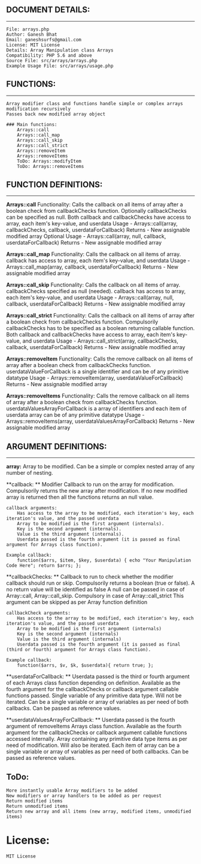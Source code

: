 ## DOCUMENT DETAILS:
--------------------

    File: arrays.php
    Author: Ganesh Bhat
    Email: ganeshsurfs@gmail.com 
    License: MIT License
    Details: Array Manipulation class Arrays
    Compatibility: PHP 5.6 and above
    Source File: src/arrays/arrays.php
    Example Usage File: src/arrays/usage.php

## FUNCTIONS: 
-------------

    Array modifier class and functions handle simple or complex arrays modification recursively
    Passes back new modified array object
        
    ### Main functions: 
        Arrays::call
        Arrays::call_map
        Arrays::call_skip
        Arrays::call_strict
        Arrays::removeItem
        Arrays::removeItems
        ToDo: Arrays::modifyItem
        ToDo: Arrays::removeItems

## FUNCTION DEFINITIONS:
------------------------

**Arrays::call**
    Functionality: Calls the callback on all items of array after a boolean check from callbackChecks function. Optionally callbackChecks can be specified as null. Both callback and callbackChecks have access to array, each item's key-value, and userdata
    Usage - Arrays::call(array, callbackChecks, callback, userdataForCallback)
    Returns - New assignable modified array
    Optional Usage - Arrays::call(array, null, callback, userdataForCallback)
    Returns - New assignable modified array

**Arrays::call_map**
    Functionality: Calls the callback on all items of array. callback has access to array, each item's key-value, and userdata
    Usage - Arrays::call_map(array, callback, userdataForCallback)
    Returns - New assignable modified array
        
**Arrays::call_skip**
    Functionality: Calls the callback on all items of array. callbackChecks specified as null (needed). callback has access to array, each item's key-value, and userdata
    Usage - Arrays::call(array, null, callback, userdataForCallback)
    Returns - New assignable modified array

**Arrays::call_strict**
    Functionality: Calls the callback on all items of array after a boolean check from callbackChecks function. Compulsorily callbackChecks has to be specified as a boolean returning callable function. Both callback and callbackChecks have access to array, each item's key-value, and userdata
    Usage - Arrays::call_strict(array, callbackChecks, callback, userdataForCallback)
    Returns - New assignable modified array

**Arrays::removeItem**
    Functionality: Calls the remove callback on all items of array after a boolean check from callbackChecks function. userdataValueForCallback is a single identifier and can be of any primitive datatype
    Usage - Arrays::removeItem(array, userdataValueForCallback)
    Returns - New assignable modified array

**Arrays::removeItems**
    Functionality: Calls the remove callback on all items of array after a boolean check from callbackChecks function. userdataValuesArrayForCallback is a array of identifiers and each item of userdata array can be of any primitive datatype
    Usage - Arrays::removeItems(array, userdataValuesArrayForCallback)
    Returns - New assignable modified array


## ARGUMENT DEFINITIONS: 
------------------------

**array:** 
    Array to be modified.
    Can be a simple or complex nested array of any number of nesting.
        
**callback: **
    Modifier Callback to run on the array for modification. 
    Compulsorily returns the new array after modification. 
    If no new modified array is returned then all the functions returns an null value.
    
    callback arguments: 
        Has access to the array to be modified, each iteration's key, each iteration's value, and the passed userdata
        Array to be modified is the first argument (internals).
        Key is the second argument (internals).
        Value is the third argument (internals).
        Userdata passed is the fourth argument (it is passed as final argument for Arrays class function).
    
    Example callback:
        function($arrs, $item, $key, $userdata) { echo "Your Manipulation Code Here"; return $arrs; };
        
**callbackChecks: **
    Callback to run to check whether the modifier callback should run or skip. 
    Compulsorily returns a boolean (true or false). A no return value will be identified as false
    A null can be passed in case of Array::call, Array::call_skip. Compulsory in case of Array::call_strict 
    This argument can be skipped as per Array function definition
    
    callbackCheck arguments:
        Has access to the array to be modified, each iteration's key, each iteration's value, and the passed userdata
        Array to be modified is the first argument (internals)
        Key is the second argument (internals)
        Value is the third argument (internals)
        Userdata passed is the fourth argument (it is passed as final (third or fourth) argument for Arrays class function). 

    Example callback: 
        function($arrs, $v, $k, $userdata){ return true; };
        
**userdataForCallback: **
    Userdata passed is the third or fourth argument of each Arrays class function depending on definition.
    Available as the fourth argument for the callbackChecks or callback argument callable functions passed.
    Single variable of any primitive data type. Will not be iterated.
    Can be a single variable or array of variables as per need of both callbacks.
    Can be passed as reference values.
    
**userdataValuesArrayForCallback: **
    Userdata passed is the fourth argument of removeItems Arrays class function.
    Available as the fourth argument for the callbackChecks or callback argument callable functions accessed internally.
    Array containing any primitive data type items as per need of modification. Will also be iterated.
    Each item of array can be a single variable or array of variables as per need of both callbacks.
    Can be passed as reference values.

## ToDo:
    More instantly usable Array modifiers to be added
    New modifiers or array handlers to be added as per request
    Return modified items
    Return unmodified items
    Return new array and all items (new array, modified items, unmodified items)

# License: 
    MIT License
